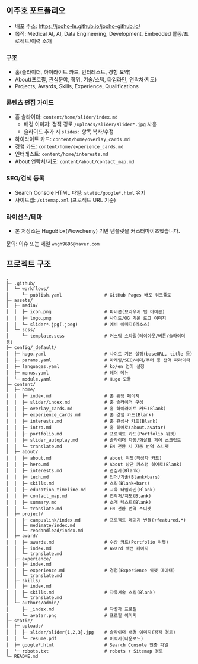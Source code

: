 ## 이주호 포트폴리오 

- 배포 주소: https://jooho-le.github.io/jooho-github.io/
- 목적: Medical AI, AI, Data Engineering, Development, Embedded 활동/프로젝트/이력 소개

### 구조
- 홈(슬라이더, 하이라이트 카드, 인터레스트, 경험 요약)
- About(프로필, 관심분야, 학위, 기술/스택, 타임라인, 연락처·지도)
- Projects, Awards, Skills, Experience, Qualifications

### 콘텐츠 편집 가이드
- 홈 슬라이더: `content/home/slider/index.md`
  - 배경 이미지: 정적 경로 `/uploads/slider/slider*.jpg` 사용
  - 슬라이드 추가 시 `slides:` 항목 복사/수정
- 하이라이트 카드: `content/home/overlay_cards.md`
- 경험 카드: `content/home/experience_cards.md`
- 인터레스트: `content/home/interests.md`
- About 연락처/지도: `content/about/contact_map.md`


### SEO/검색 등록
- Search Console HTML 파일: `static/google*.html` 유지
- 사이트맵: `/sitemap.xml` (프로젝트 URL 기준)

### 라이선스/테마
- 본 저장소는 HugoBlox(Wowchemy) 기반 템플릿을 커스터마이즈했습니다.

문의: 이슈 또는 메일 `wngh9696@naver.com`

## 프로젝트 구조

```
.
├─ .github/
│  └─ workflows/
│     └─ publish.yaml                # GitHub Pages 배포 워크플로
├─ assets/
│  ├─ media/
│  │  ├─ icon.png                    # 파비콘(브라우저 탭 아이콘)
│  │  ├─ logo.png                    # 사이트/OG 기본 로고 이미지
│  │  └─ slider*.jpg(.jpeg)          # 예비 이미지(리소스)
│  └─ scss/
│     └─ template.scss               # 커스텀 스타일(레이아웃/버튼/슬라이더 등)
├─ config/_default/
│  ├─ hugo.yaml                      # 사이트 기본 설정(baseURL, title 등)
│  ├─ params.yaml                    # 마케팅/SEO/헤더/푸터 등 전역 파라미터
│  ├─ languages.yaml                 # ko/en 언어 설정
│  ├─ menus.yaml                     # 헤더 메뉴
│  └─ module.yaml                    # Hugo 모듈
├─ content/
│  ├─ home/
│  │  ├─ index.md                    # 홈 위젯 페이지
│  │  ├─ slider/index.md             # 홈 슬라이더 구성
│  │  ├─ overlay_cards.md            # 홈 하이라이트 카드(Blank)
│  │  ├─ experience_cards.md         # 홈 경험 카드(Blank)
│  │  ├─ interests.md                # 홈 관심사 카드(Blank)
│  │  ├─ intro.md                    # 홈 히어로(about.avatar)
│  │  ├─ portfolio.md                # 프로젝트 카드(Portfolio 위젯)
│  │  ├─ slider_autoplay.md          # 슬라이더 자동/화살표 제어 스크립트
│  │  └─ translate.md                # EN 전환 시 자동 번역 스니펫
│  ├─ about/
│  │  ├─ about.md                    # about 위젯(작성자 카드)
│  │  ├─ hero.md                     # About 상단 커스텀 히어로(Blank)
│  │  ├─ interests.md                # 관심사(Blank)
│  │  ├─ tech.md                     # 언어/기술(Blank+bars)
│  │  ├─ skills.md                   # 스킬(Blank+bars)
│  │  ├─ education_timeline.md       # 교육 타임라인(Blank)
│  │  ├─ contact_map.md              # 연락처/지도(Blank)
│  │  ├─ summary.md                  # 소개 텍스트(Blank)
│  │  └─ translate.md                # EN 전환 번역 스니펫
│  ├─ project/
│  │  ├─ campuslink/index.md         # 프로젝트 페이지 번들(+featured.*)
│  │  ├─ medimate/index.md
│  │  └─ readandlead/index.md
│  ├─ award/
│  │  ├─ awards.md                   # 수상 카드(Portfolio 위젯)
│  │  ├─ index.md                    # Award 섹션 페이지
│  │  └─ translate.md
│  ├─ experience/
│  │  ├─ index.md
│  │  ├─ experience.md               # 경험(Experience 위젯 데이터)
│  │  └─ translate.md
│  ├─ skills/
│  │  ├─ index.md
│  │  ├─ skills.md                   # 자유서술 스킬(Blank)
│  │  └─ translate.md
│  └─ authors/admin/
│     ├─ _index.md                   # 작성자 프로필
│     └─ avatar.png                  # 프로필 이미지
├─ static/
│  ├─ uploads/
│  │  ├─ slider/slider{1,2,3}.jpg    # 슬라이더 배경 이미지(정적 경로)
│  │  └─ resume.pdf                  # 이력서(다운로드)
│  ├─ google*.html                   # Search Console 인증 파일
│  └─ robots.txt                     # robots + Sitemap 경로
└─ README.md
```